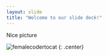 ```yaml
---
layout: slide
title: "Welcome to our slide deck!"
---
```


Nice picture

![femalecodertocat](https://octodex.github.com/images/femalecodertocat.png)
{: .center}
